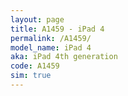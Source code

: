 ```yaml
---
layout: page
title: A1459 - iPad 4
permalink: /A1459/
model_name: iPad 4
aka: iPad 4th generation
code: A1459
sim: true
---
```


